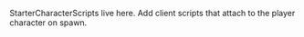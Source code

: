 StarterCharacterScripts live here. Add client scripts that attach to the player character on spawn.
